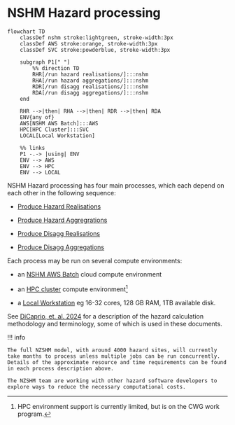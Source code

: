 # NSHM Hazard processing

```mermaid
flowchart TD
    classDef nshm stroke:lightgreen, stroke-width:3px
    classDef AWS stroke:orange, stroke-width:3px
    classDef SVC stroke:powderblue, stroke-width:3px   
    
    subgraph P1[" "]
        %% direction TD
        RHR[/run hazard realisations/]:::nshm
        RHA[/run hazard aggregations/]:::nshm
        RDR[/run disagg realisations/]:::nshm
        RDA[/run disagg aggregations/]:::nshm
    end

    RHR -->|then| RHA -->|then| RDR -->|then| RDA
    ENV{any of}
    AWS[NSHM AWS Batch]:::AWS
    HPC[HPC Cluster]:::SVC
    LOCAL[Local Workstation]

    %% links
    P1 -.-> |using| ENV
    ENV --> AWS
    ENV --> HPC
    ENV --> LOCAL   
```

NSHM Hazard processing has four main processes, which each depend on each other in the following sequence:

 - [Produce Hazard Realisations](./hazard_realisations.md)

 - [Produce Hazard Aggregrations](./hazard_aggregations.md)

 - [Produce Disagg Realisations](./disagg_realisations.md)

 - [Produce Disagg Aggregations](./disagg_aggregations.md)

Each process may be run on several compute environments:

 - an [NSHM AWS Batch]() cloud compute environment

 - an [HPC cluster]() compute environment[^1]

 - a [Local Workstation]() eg 16-32 cores, 128 GB RAM, 1TB available disk.

 See [DiCaprio, et. al. 2024](https://doi.org/xxx/xxx) for a description of the hazard calculation methodology and terminology, some of which is used in these documents.

[^1]: HPC environment support is currently limited, but is on the CWG work program.


!!! info

    The full NZSHM model, with around 4000 hazard sites, will currently take months to process unless multiple jobs can be run concurrently. Details of the approximate resource and time requirements can be found in each process description above.

    The NZSHM team are working with other hazard software developers to explore ways to reduce the necessary computational costs.
